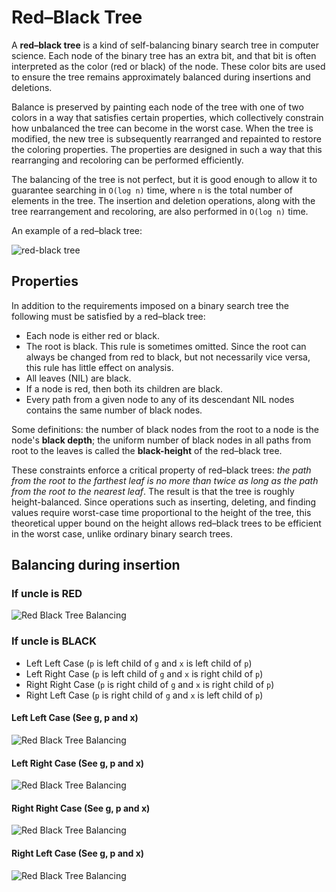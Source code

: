 # Red–Black Tree

A **red–black tree** is a kind of self-balancing binary search
tree in computer science. Each node of the binary tree has
an extra bit, and that bit is often interpreted as the
color (red or black) of the node. These color bits are used
to ensure the tree remains approximately balanced during
insertions and deletions.

Balance is preserved by painting each node of the tree with
one of two colors in a way that satisfies certain properties,
which collectively constrain how unbalanced the tree can
become in the worst case. When the tree is modified, the
new tree is subsequently rearranged and repainted to
restore the coloring properties. The properties are
designed in such a way that this rearranging and recoloring
can be performed efficiently.

The balancing of the tree is not perfect, but it is good
enough to allow it to guarantee searching in `O(log n)` time,
where `n` is the total number of elements in the tree.
The insertion and deletion operations, along with the tree
rearrangement and recoloring, are also performed
in `O(log n)` time.

An example of a red–black tree:

![red-black tree](https://upload.wikimedia.org/wikipedia/commons/6/66/Red-black_tree_example.svg)

## Properties

In addition to the requirements imposed on a binary search
tree the following must be satisfied by a red–black tree:

- Each node is either red or black.
- The root is black. This rule is sometimes omitted.
  Since the root can always be changed from red to black,
  but not necessarily vice versa, this rule has little
  effect on analysis.
- All leaves (NIL) are black.
- If a node is red, then both its children are black.
- Every path from a given node to any of its descendant
  NIL nodes contains the same number of black nodes.

Some definitions: the number of black nodes from the root
to a node is the node's **black depth**; the uniform
number of black nodes in all paths from root to the leaves
is called the **black-height** of the red–black tree.

These constraints enforce a critical property of red–black
trees: _the path from the root to the farthest leaf is no more than twice as long as the path from the root to the nearest leaf_.
The result is that the tree is roughly height-balanced.
Since operations such as inserting, deleting, and finding
values require worst-case time proportional to the height
of the tree, this theoretical upper bound on the height
allows red–black trees to be efficient in the worst case,
unlike ordinary binary search trees.

## Balancing during insertion

### If uncle is RED

![Red Black Tree Balancing](https://www.geeksforgeeks.org/wp-content/uploads/redBlackCase2.png)

### If uncle is BLACK

- Left Left Case (`p` is left child of `g` and `x` is left child of `p`)
- Left Right Case (`p` is left child of `g` and `x` is right child of `p`)
- Right Right Case (`p` is right child of `g` and `x` is right child of `p`)
- Right Left Case (`p` is right child of `g` and `x` is left child of `p`)

#### Left Left Case (See g, p and x)

![Red Black Tree Balancing](https://www.geeksforgeeks.org/wp-content/uploads/redBlackCase3a1.png)

#### Left Right Case (See g, p and x)

![Red Black Tree Balancing](https://www.geeksforgeeks.org/wp-content/uploads/redBlackCase3b.png)

#### Right Right Case (See g, p and x)

![Red Black Tree Balancing](https://www.geeksforgeeks.org/wp-content/uploads/redBlackCase3c.png)

#### Right Left Case (See g, p and x)

![Red Black Tree Balancing](https://www.geeksforgeeks.org/wp-content/uploads/redBlackCase3d.png)
